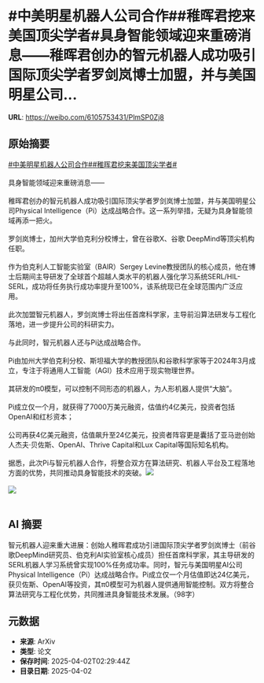 # #中美明星机器人公司合作##稚晖君挖来美国顶尖学者#具身智能领域迎来重磅消息——稚晖君创办的智元机器人成功吸引国际顶尖学者罗剑岚博士加盟，并与美国明星公司...

**URL**: https://weibo.com/6105753431/PlmSP0Zj8

## 原始摘要

<a href="https://m.weibo.cn/search?containerid=231522type%3D1%26t%3D10%26q%3D%23%E4%B8%AD%E7%BE%8E%E6%98%8E%E6%98%9F%E6%9C%BA%E5%99%A8%E4%BA%BA%E5%85%AC%E5%8F%B8%E5%90%88%E4%BD%9C%23&amp;extparam=%23%E4%B8%AD%E7%BE%8E%E6%98%8E%E6%98%9F%E6%9C%BA%E5%99%A8%E4%BA%BA%E5%85%AC%E5%8F%B8%E5%90%88%E4%BD%9C%23" data-hide=""><span class="surl-text">#中美明星机器人公司合作#</span></a><a href="https://m.weibo.cn/search?containerid=231522type%3D1%26t%3D10%26q%3D%23%E7%A8%9A%E6%99%96%E5%90%9B%E6%8C%96%E6%9D%A5%E7%BE%8E%E5%9B%BD%E9%A1%B6%E5%B0%96%E5%AD%A6%E8%80%85%23&amp;extparam=%23%E7%A8%9A%E6%99%96%E5%90%9B%E6%8C%96%E6%9D%A5%E7%BE%8E%E5%9B%BD%E9%A1%B6%E5%B0%96%E5%AD%A6%E8%80%85%23" data-hide=""><span class="surl-text">#稚晖君挖来美国顶尖学者#</span></a><br><br>具身智能领域迎来重磅消息——<br><br>稚晖君创办的智元机器人成功吸引国际顶尖学者罗剑岚博士加盟，并与美国明星公司Physical Intelligence（Pi）达成战略合作。这一系列举措，无疑为具身智能领域再添一把火。<br><br>罗剑岚博士，加州大学伯克利分校博士，曾在谷歌X、谷歌 DeepMind等顶尖机构任职。<br><br>作为伯克利人工智能实验室（BAIR）Sergey Levine教授团队的核心成员，他在博士后期间主导研发了全球首个超越人类水平的机器人强化学习系统SERL/HIL-SERL，成功将任务执行成功率提升至100%，该系统现已在全球范围内广泛应用。<br><br>此次加盟智元机器人，罗剑岚博士将出任首席科学家，主导前沿算法研发与工程化落地，进一步提升公司的科研实力。<br><br>与此同时，智元机器人还与Pi达成战略合作。<br><br>Pi由加州大学伯克利分校、斯坦福大学的教授团队和谷歌科学家等于2024年3月成立，专注于将通用人工智能（AGI）技术应用于现实物理世界。<br><br>其研发的π0模型，可以控制不同形态的机器人，为人形机器人提供“大脑”。<br><br>Pi成立仅一个月，就获得了7000万美元融资，估值约4亿美元，投资者包括OpenAI和红杉资本；<br><br>公司再获4亿美元融资，估值飙升至24亿美元，投资者阵容更是囊括了亚马逊创始人杰夫·贝佐斯、OpenAI、Thrive Capital和Lux Capital等国际知名机构。<br><br>据悉，此次Pi与智元机器人合作，将整合双方在算法研究、机器人平台及工程落地方面的优势，共同推动具身智能技术的突破。<img style="" src="https://tvax2.sinaimg.cn/large/006Fd7o3gy1i0293cfgoij30u60k4qdm.jpg" referrerpolicy="no-referrer"><br><br><img style="" src="https://tvax4.sinaimg.cn/large/006Fd7o3gy1i0293d2auej30sw0g974y.jpg" referrerpolicy="no-referrer"><br><br>

## AI 摘要

智元机器人迎来重大进展：创始人稚晖君成功引进国际顶尖学者罗剑岚博士（前谷歌DeepMind研究员、伯克利AI实验室核心成员）担任首席科学家，其主导研发的SERL机器人学习系统曾实现100%任务成功率。同时，智元与美国明星AI公司Physical Intelligence（Pi）达成战略合作。Pi成立仅一个月估值即达24亿美元，获贝佐斯、OpenAI等投资，其π0模型可为机器人提供通用智能控制。双方将整合算法研究与工程化优势，共同推进具身智能技术发展。（98字）

## 元数据

- **来源**: ArXiv
- **类型**: 论文
- **保存时间**: 2025-04-02T02:29:44Z
- **目录日期**: 2025-04-02
